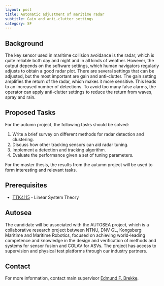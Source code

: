 ```yaml
---
layout: post
title: Automatic adjustment of maritime radar
subtitle: Gain and anti-clutter settings
category: SF
---
```

## Background
The key sensor used in maritime collision avoidance is the radar, which is quite reliable both day and night and in all kinds of weather. However, the output depends on the software settings, which human navigators regularly adjusts to obtain a good radar plot. There are several settings that can be adjusted, but the most important are gain and anti-clutter. The gain setting amplifies the return of the radar, which makes it more sensitive. This leads to an increased number of detections. To avoid too many false alarms, the operator can apply anti-clutter settings to reduce the return from waves, spray and rain.

## Proposed Tasks
For the autumn project, the following tasks should be solved:

1. Write a brief survey on different methods for radar detection and clustering.
2. Discuss how other tracking sensors can aid radar tuning.
3. Implement a detection and tracking algorithm.
4. Evaluate the performance given a set of tuning parameters.

For the master thesis, the results from the autumn project will be used to form interesting and relevant tasks.

## Prerequisites
* [TTK4115](http://www.ntnu.edu/studies/courses/TTK4115) - Linear System Theory

## Autosea
The candidate will be associated with the AUTOSEA project, which is a collaborative research project between NTNU, DNV GL, Kongsberg Maritime and Maritime Robotics, focused on achieving world-leading competence and knowledge in the design and verification of methods and systems for sensor fusion and COLAV for ASVs. The project has access to supervision and physical test platforms through our industry partners.

## Contact 
For more information, contact main supervisor [Edmund F. Brekke](http://www.ntnu.no/ansatte/edmundfo).
